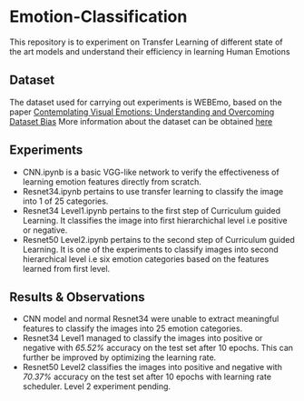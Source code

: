 # Emotion-Classification
This repository is to experiment on Transfer Learning of different state of the art models and understand their efficiency in learning Human Emotions

## Dataset
The dataset used for carrying out experiments is WEBEmo, based on the paper [Contemplating Visual Emotions: Understanding and Overcoming Dataset Bias](https://rpand002.github.io/Papers/ECCV_2018.pdf)
More information about the dataset can be obtained [here](https://rpand002.github.io/emotion.html)

## Experiments
* CNN.ipynb is a basic VGG-like network to verify the effectiveness of learning emotion features directly from scratch.
* Resnet34.ipynb pertains to use transfer learning to classify the image into 1 of 25 categories.
* Resnet34 Level1.ipynb pertains to the first step of Curriculum guided Learning. It classifies the image into first hierarchichal level i.e positive or negative.
* Resnet50 Level2.ipynb pertains to the second step of Curriculum guided Learning. It is one of the experiments to classify images into second hierarchical level i.e six emotion categories based on the features learned from first level.

## Results & Observations
* CNN model and normal Resnet34 were unable to extract meaningful features to classify the images into 25 emotion categories.
* Resnet34 Level1 managed to classify the images into positive or negative with *65.52%* accuracy on the test set after 10 epochs. This can further be improved by optimizing the learning rate.
* Resnet50 Level2 classifies the images into positive and negative with *70.37%* accuracy on the test set after 10 epochs with learning rate scheduler. Level 2 experiment pending.
